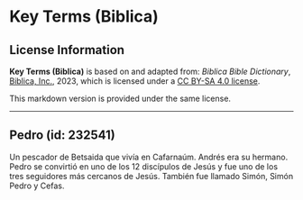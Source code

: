 # Key Terms (Biblica)

## License Information

**Key Terms (Biblica)** is based on and adapted from: _Biblica Bible Dictionary_, [Biblica, Inc.](https://www.biblica.com/), 2023, which is licensed under a [CC BY-SA 4.0 license](https://creativecommons.org/licenses/by-sa/4.0/legalcode.en).

This markdown version is provided under the same license.



--------------------------------

## Pedro (id: 232541)

Un pescador de Betsaida que vivía en Cafarnaúm. Andrés era su hermano. Pedro se convirtió en uno de los 12 discípulos de Jesús y fue uno de los tres seguidores más cercanos de Jesús. También fue llamado Simón, Simón Pedro y Cefas.


